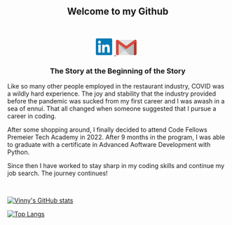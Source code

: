 <h2 align='center'>Welcome to my Github</h2>

<br>
<p align="center">
<a href="https://www.linkedin.com/in/vinny-shipley/" target="_blank" rel="noopener noreferrer"><img height="38" src="./images/pngwing.com.png">
<a href="mailto:vinnyshipley.com" target="_blank" rel="noopener noreferrer"><img height="35" src="./images/pngwing.com (1).png"></a>&nbsp;&nbsp;
</p>

<h3 align="center">The Story at the Beginning of the Story</h3>

Like so many other people employed in the restaurant industry, COVID was a wildly hard experience. The joy and stability that the industry provided before the pandemic was sucked from my first career and I was awash in a sea of ennui. That all changed when someone suggested that I pursue a career in coding.

After some shopping around, I finally decided to attend Code Fellows Premeier Tech Academy in 2022. After 9 months in the program, I was able to graduate with a certificate in Advanced Aoftware Development with Python. 

Since then I have worked to stay sharp in my coding skills and continue my job search. The journey continues!

<br>

[![Vinny's GitHub stats](https://github-readme-stats.vercel.app/api?username=VinnyShipley&&layout=compact&theme=shadow_blue&card_width=800&langs_count=10)](https://github.com/VinnyShipley/github-readme-stats)

[![Top Langs](https://github-readme-stats.vercel.app/api/top-langs/?username=VinnyShipley&layout=compact&theme=shadow_blue&card_width=800&langs_count=10)](https://github.com/VinnyShipley/github-readme-stats)
